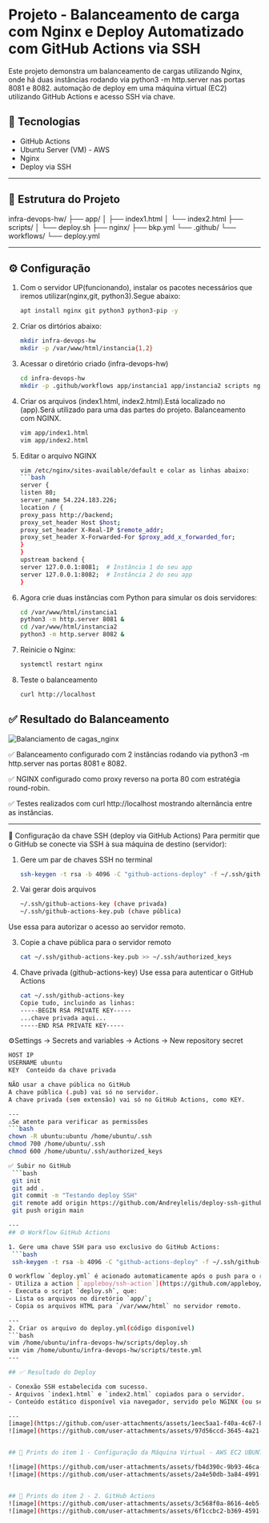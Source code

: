 # Projeto - Balanceamento de carga com Nginx e Deploy Automatizado com GitHub Actions via SSH

Este projeto demonstra um balanceamento de cargas utilizando Nginx, onde há duas instâncias rodando via python3 -m http.server nas portas 8081 e 8082.  automação de deploy em uma máquina virtual (EC2) utilizando GitHub Actions e acesso SSH via chave.  

## 🚀 Tecnologias
- GitHub Actions
- Ubuntu Server (VM) - AWS
- Nginx
- Deploy via SSH

-----
## 📁 Estrutura do Projeto

infra-devops-hw/
├── app/
│ ├── index1.html
│ └── index2.html
├── scripts/
│ └── deploy.sh
├── nginx/
├── bkp.yml
└── .github/
└── workflows/
└── deploy.yml

-----
## ⚙️ Configuração
1. Com o servidor UP(funcionando), instalar os pacotes necessários que iremos utilizar(nginx,git, python3).Segue abaixo:
    ```bash 
    apt install nginx git python3 python3-pip -y

2. Criar os dirtórios abaixo:
    ```bash
    mkdir infra-devops-hw
    mkdir -p /var/www/html/instancia{1,2}
    
3. Acessar o diretório criado (infra-devops-hw) 
    ```bash
    cd infra-devops-hw
    mkdir -p .github/workflows app/instancia1 app/instancia2 scripts nginx
    
4. Criar os arquivos (index1.html, index2.html).Está localizado no (app).Será utilizado para uma das partes do projeto. Balanceamento com NGINX.
    ```bash
    vim app/index1.html
    vim app/index2.html

5. Editar o arquivo NGINX
    ```bash
    vim /etc/nginx/sites-available/default e colar as linhas abaixo:
    ```bash
    server {
    listen 80;
    server_name 54.224.183.226;  
    location / {
    proxy_pass http://backend;
    proxy_set_header Host $host;
    proxy_set_header X-Real-IP $remote_addr;
    proxy_set_header X-Forwarded-For $proxy_add_x_forwarded_for;
    }
    }
    upstream backend {
    server 127.0.0.1:8081;  # Instância 1 do seu app
    server 127.0.0.1:8082;  # Instância 2 do seu app
    }

6. Agora crie duas instâncias com Python para simular os dois servidores:
   ```bash
   cd /var/www/html/instancia1
   python3 -m http.server 8081 &
   cd /var/www/html/instancia2
   python3 -m http.server 8082 &

7. Reinicie o Nginx:
   ```bash
   systemctl restart nginx

8. Teste o balanceamento
   ```bash
   curl http://localhost


## ✅ Resultado do Balanceamento
![Balanciamento de cagas_nginx](https://github.com/user-attachments/assets/a3027275-abf1-4b26-baa5-77777e6e1d5b)

✅ Balanceamento configurado com 2 instâncias rodando via python3 -m http.server nas portas 8081 e 8082.

✅ NGINX configurado como proxy reverso na porta 80 com estratégia round-robin.

✅ Testes realizados com curl http://localhost mostrando alternância entre as instâncias.

---
🔐 Configuração da chave SSH (deploy via GitHub Actions)
Para permitir que o GitHub se conecte via SSH à sua máquina de destino (servidor):

1. Gere um par de chaves SSH no terminal
   ```bash
   ssh-keygen -t rsa -b 4096 -C "github-actions-deploy" -f ~/.ssh/github-actions-key

2. Vai gerar dois arquivos
   ```bash
   ~/.ssh/github-actions-key (chave privada)
   ~/.ssh/github-actions-key.pub (chave pública)
Use essa para autorizar o acesso ao servidor remoto.

3. Copie a chave pública para o servidor remoto
   ```bash
   cat ~/.ssh/github-actions-key.pub >> ~/.ssh/authorized_keys

4. Chave privada (github-actions-key)
Use essa para autenticar o GitHub Actions
   ```bash
   cat ~/.ssh/github-actions-key
   Copie tudo, incluindo as linhas:
   -----BEGIN RSA PRIVATE KEY-----
   ...chave privada aqui...
   -----END RSA PRIVATE KEY-----

⚙️Settings → Secrets and variables → Actions → New repository secret
   ```bash
   HOST IP
   USERNAME ubuntu
   KEY	Conteúdo da chave privada

NÃO usar a chave pública no GitHub
A chave pública (.pub) vai só no servidor.
A chave privada (sem extensão) vai só no GitHub Actions, como KEY.

---
⚠Se atente para verificar as permissões
   ```bash
   chown -R ubuntu:ubuntu /home/ubuntu/.ssh
   chmod 700 /home/ubuntu/.ssh
   chmod 600 /home/ubuntu/.ssh/authorized_keys

✅ Subir no GitHub
    ```bash
    git init
    git add .
    git commit -m "Testando deploy SSH"
    git remote add origin https://github.com/Andreylelis/deploy-ssh-github-actions.git
    git push origin main

---
## ⚙️ Workflow GitHub Actions

1. Gere uma chave SSH para uso exclusivo do GitHub Actions:
    ```bash
    ssh-keygen -t rsa -b 4096 -C "github-actions-deploy" -f ~/.ssh/github-actions-key

 O workflow `deploy.yml` é acionado automaticamente após o push para o repositório.
- Utiliza a action [`appleboy/ssh-action`](https://github.com/appleboy/ssh-action) para conectar no servidor via SSH.
- Executa o script `deploy.sh`, que:
- Lista os arquivos no diretório `app/`;
- Copia os arquivos HTML para `/var/www/html` no servidor remoto.

---
2. Criar os arquivo do deploy.yml(código disponível)
   ```bash
   vim /home/ubuntu/infra-devops-hw/scripts/deploy.sh
   vim vim /home/ubuntu/infra-devops-hw/scripts/teste.yml
---

## ✅ Resultado do Deploy

- Conexão SSH estabelecida com sucesso.
- Arquivos `index1.html` e `index2.html` copiados para o servidor.
- Conteúdo estático disponível via navegador, servido pelo NGINX (ou servidor configurado no destino).

---
[image](https://github.com/user-attachments/assets/1eec5aa1-f40a-4c67-b876-9f7c98375c31)
![image](https://github.com/user-attachments/assets/97d56ccd-3645-4a21-a3ed-c0924543c3be)


## 📸 Prints do item 1 - Configuração da Máquina Virtual - AWS EC2 UBUNTU

![image](https://github.com/user-attachments/assets/fb4d390c-9b93-46ca-9cd5-f96229db4036)
![image](https://github.com/user-attachments/assets/2a4e50db-3a84-4991-a2c7-95fa5f287e46)


## 📸 Prints do item 2 - 2. GitHub Actions 
![image](https://github.com/user-attachments/assets/3c568f0a-8616-4eb5-a7bc-b9d378651c98)
![image](https://github.com/user-attachments/assets/6f1ccbc2-b369-4591-bd21-fb65d082a5eb)








